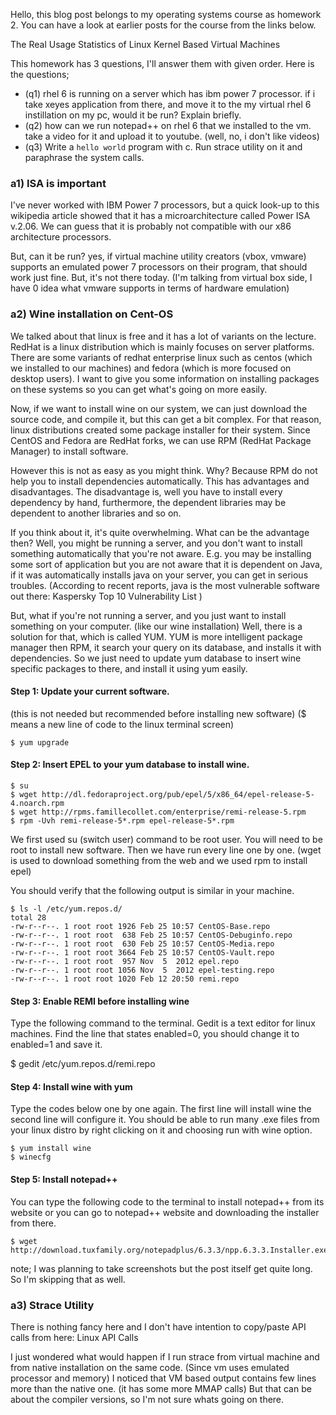 Hello, this blog post belongs to my operating systems course as homework 2. You can have a look at earlier posts for the course from the links below.

The Real Usage Statistics of Linux
Kernel Based Virtual Machines

This homework has 3 questions, I'll answer them with given order. Here is the questions;

* (q1) rhel 6 is running on a server which has ibm power 7 processor. if i take xeyes application from there, and move it to the my virtual rhel 6 instillation on my pc, would it be run? Explain briefly.
* (q2) how can we run notepad++ on rhel 6 that we installed to the vm. take a video for it and upload it to youtube. (well, no, i don't like videos)
* (q3) Write a `hello world` program with c. Run strace utility on it and paraphrase the system calls.

### a1) ISA is important ###
I've never worked with IBM Power 7 processors, but a quick look-up to this wikipedia article showed that it has a microarchitecture called Power ISA v.2.06. We can guess that it is probably not compatible with our x86 architecture processors.

But, can it be run? yes, if virtual machine utility creators (vbox, vmware) supports an emulated power 7 processors on their program, that should work just fine. But, it's not there today. (I'm talking from virtual box side, I have 0 idea what vmware supports in terms of hardware emulation)

### a2) Wine installation on Cent-OS ###
We talked about that linux is free and it has a lot of variants on the lecture. RedHat is a linux distribution which is mainly focuses on server platforms. There are some variants of redhat enterprise linux such as centos (which we installed to our machines) and fedora (which is more focused on desktop users). I want to give you some information on installing packages on these systems so you can get what's going on more easily.

Now, if we want to install wine on our system, we can just download the source code, and compile it, but this can get a bit complex. For that reason, linux distributions created some package installer for their system. Since CentOS and Fedora are RedHat forks, we can use RPM (RedHat Package Manager) to install software.

However this is not as easy as you might think. Why? Because RPM do not help you to install dependencies automatically. This has advantages and disadvantages. The disadvantage is, well you have to install every dependency by hand, furthermore, the dependent libraries may be dependent to another libraries and so on.

If you think about it, it's quite overwhelming. What can be the advantage then? Well, you might be running a server, and you don't want to install something automatically that you're not aware. E.g. you may be installing some sort of application but you are not aware that it is dependent on Java, if it was automatically installs java on your server, you can get in serious troubles. (According to recent reports, java is the most vulnerable software out there: Kaspersky Top 10 Vulnerability List )

But, what if you're not running a server, and you just want to install something on your computer. (like our wine installation) Well, there is a solution for that, which is called YUM. YUM is more intelligent package manager then RPM, it search your query on its database, and installs it with dependencies. So we just need to update yum database to insert wine specific packages to there, and install it using yum easily.

#### Step 1: Update your current software. ####
(this is not needed but recommended before installing new software)
($ means a new line of code to the linux terminal screen)

    $ yum upgrade


#### Step 2: Insert EPEL to your yum database to install wine. ####

    $ su
    $ wget http://dl.fedoraproject.org/pub/epel/5/x86_64/epel-release-5-4.noarch.rpm
    $ wget http://rpms.famillecollet.com/enterprise/remi-release-5.rpm
    $ rpm -Uvh remi-release-5*.rpm epel-release-5*.rpm

We first used su (switch user) command to be root user. You will need to be root to install new software. Then we have run every line one by one. (wget is used to download something from the web and we used rpm to install epel)

You should verify that the following output is similar in your machine.

    $ ls -l /etc/yum.repos.d/
    total 28
    -rw-r--r--. 1 root root 1926 Feb 25 10:57 CentOS-Base.repo
    -rw-r--r--. 1 root root  638 Feb 25 10:57 CentOS-Debuginfo.repo
    -rw-r--r--. 1 root root  630 Feb 25 10:57 CentOS-Media.repo
    -rw-r--r--. 1 root root 3664 Feb 25 10:57 CentOS-Vault.repo
    -rw-r--r--. 1 root root  957 Nov  5  2012 epel.repo
    -rw-r--r--. 1 root root 1056 Nov  5  2012 epel-testing.repo
    -rw-r--r--. 1 root root 1020 Feb 12 20:50 remi.repo


#### Step 3: Enable REMI before installing wine ####

Type the following command to the terminal. Gedit is a text editor for linux machines. Find the line that states enabled=0, you should change it to enabled=1 and save it.



$ gedit /etc/yum.repos.d/remi.repo


#### Step 4: Install wine with yum ####

Type the codes below one by one again. The first line will install wine the second line will configure it. You should be able to run many .exe files from your linux distro by right clicking on it and choosing run with wine option.

    $ yum install wine
    $ winecfg

#### Step 5: Install notepad++ ####

You can type the following code to the terminal to install notepad++ from its website or you can go to notepad++ website and downloading the installer from there.

    $ wget http://download.tuxfamily.org/notepadplus/6.3.3/npp.6.3.3.Installer.exe


note; I was planning to take screenshots but the post itself get quite long. So I'm skipping that as well.

### a3) Strace Utility ###
There is nothing fancy here and I don't have intention to copy/paste API calls from here:
Linux API Calls

I just wondered what would happen if I run strace from virtual machine and from native installation on the same code. (Since vm uses emulated processor and memory) I noticed that VM based output contains few lines more than the native one. (it has some more MMAP calls) But that can be about the compiler versions, so I'm not sure whats going on there.

